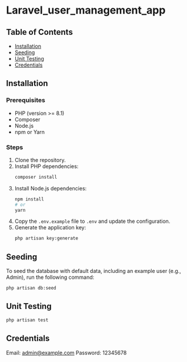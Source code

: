 # Laravel_user_management_app


## Table of Contents
- [Installation](#installation)
- [Seeding](#seeding)
- [Unit Testing](#unit-testing)
- [Credentials](#credentials)

## Installation
### Prerequisites
- PHP (version >= 8.1)
- Composer
- Node.js
- npm or Yarn

### Steps
1. Clone the repository.
2. Install PHP dependencies:
    ```bash
    composer install
    ```
3. Install Node.js dependencies:
    ```bash
    npm install
    # or
    yarn
    ```
4. Copy the `.env.example` file to `.env` and update the configuration.
5. Generate the application key:
    ```bash
    php artisan key:generate
    ```

## Seeding
To seed the database with default data, including an example user (e.g., Admin), run the following command:
```bash
php artisan db:seed
```


## Unit Testing
```bash
php artisan test
```
## Credentials
Email: admin@example.com
Password: 12345678

